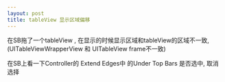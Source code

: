 ```yaml
---
layout: post
title: tableView 显示区域偏移
---
```


在SB拖了一个tableView , 在显示的时候显示区域和tableView的区域不一致, (UITableViewWrapperView 和 UITableView frame不一致)

在SB上看一下Controller的 Extend Edges中 的Under Top Bars 是否选中, 取消选择

